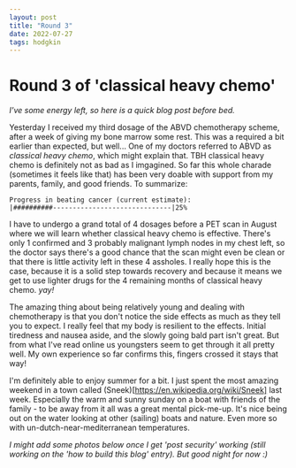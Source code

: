 ```yaml
---
layout: post
title: "Round 3"
date: 2022-07-27
tags: hodgkin
---
```


# Round 3 of 'classical heavy chemo'
_I've some energy left, so here is a quick blog post before bed._

Yesterday I received my third dosage of the ABVD chemotherapy scheme, after a week of giving my bone marrow some rest. This was a required a bit earlier than expected, but well... One of my doctors referred to ABVD as _classical heavy chemo_, which might explain that. TBH classical heavy chemo is definitely not as bad as I imgagined. So far this whole charade (sometimes it feels like that) has been very doable with support from my parents, family, and good friends. To summarize:

```
Progress in beating cancer (current estimate):
|##########------------------------------|25%
```

I have to undergo a grand total of 4 dosages before a PET scan in August where we will learn whether classical heavy chemo is effective. There's only 1 confirmed and 3 probably malignant lymph nodes in my chest left, so the doctor says there's a good chance that the scan might even be clean or that there is little activity left in these 4 assholes. I really hope this is the case, because it is a solid step towards recovery and because it means we get to use lighter drugs for the 4 remaining months of classical heavy chemo. _yay!_

The amazing thing about being relatively young and dealing with chemotherapy is that you don't notice the side effects as much as they tell you to expect. I really feel that my body is resilient to the effects. Initial tiredness and nausea aside, and the slowly going bald part isn't great. But from what I've read online us youngsters seem to get through it all pretty well. My own experience so far confirms this, fingers crossed it stays that way! 

I'm definitely able to enjoy summer for a bit. I just spent the most amazing weekend in a town called (Sneek)[https://en.wikipedia.org/wiki/Sneek] last week. Especially the warm and sunny sunday on a boat with friends of the family - to be away from it all was a great mental pick-me-up. It's nice being out on the water looking at other (sailing) boats and nature. Even more so with un-dutch-near-mediterranean temperatures. 

_I might add some photos below once I get 'post security' working (still working on the 'how to build this blog' entry). But good night for now :)_
